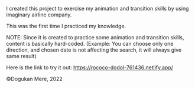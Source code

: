 I created this project to exercise my animation and transition skills by using imaginary airline company.

This was the first time I practiced my knowledge.

NOTE: Since it is created to practice some animation and transition skills, content is basically hard-coded.
(Example: You can choose only one direction, and chosen date is not affecting the search, it will always give same result)

Here is the link to try it out:
https://rococo-dodol-761436.netlify.app/

©Dogukan Mere, 2022
